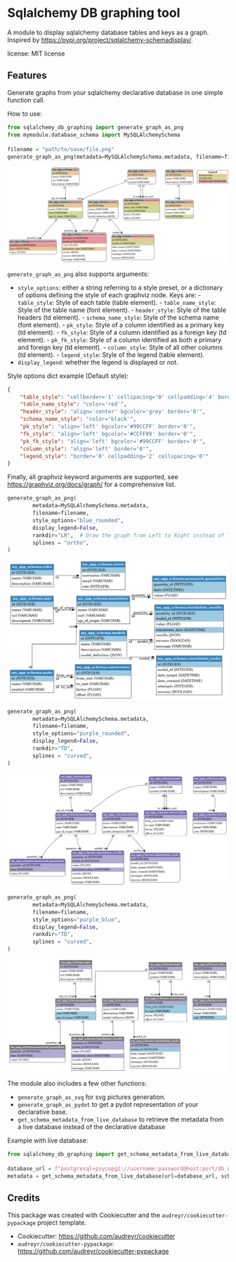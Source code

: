 # Sqlalchemy DB graphing tool

A module to display sqlalchemy database tables and keys as a graph. Inspired by https://pypi.org/project/sqlalchemy-schemadisplay/.

license: MIT license

## Features

Generate graphs from your sqlalchemy declarative database in one simple function call.

How to use:
```python
from sqlalchemy_db_graphing import generate_graph_as_png
from mymodule.database_schema import MySQLAlchemySchema

filename = "path/to/save/file.png"
generate_graph_as_png(metadata=MySQLAlchemySchema.metadata, filename=filename)
```
![Database Graph](https://raw.githubusercontent.com/erwann-met/sqlalchemy-db-graphing/refs/heads/main/diagrams/default.png)

`generate_graph_as_png` also supports arguments:
- `style_options`: either a string referring to a style preset, or a dictionary of options defining the style of each graphviz node. Keys are:
        - `table_style`: Style of each table (table element).
        - `table_name_style`: Style of the table name (font element).
        - `header_style`: Style of the table headers (td element).
        - `schema_name_style`: Style of the schema name (font element).
        - `pk_style`: Style of a column identified as a primary key (td element).
        - `fk_style`: Style of a column identified as a foreign key (td element).
        - `pk_fk_style`: Style of a column identified as both a primary and foreign key (td element).
        - `column_style`: Style of all other columns (td element).
        - `legend_style`: Style of the legend (table element).
- `display_legend`: whether the legend is displayed or not.

Style options dict example (Default style):
```json
{
    "table_style": "cellborder='1' cellspacing='0' cellpadding='4' border='1' style='rounded'",
    "table_name_style": "color='red'",
    "header_style": "align='center' bgcolor='grey' border='0'",
    "schema_name_style": "color='black'",
    "pk_style": "align='left' bgcolor='#99CCFF' border='0'",
    "fk_style": "align='left' bgcolor='#CCFF99' border='0'",
    "pk_fk_style": "align='left' bgcolor='#99CCFF' border='0'",
    "column_style": "align='left' border='0'",
    "legend_style": "border='0' cellpadding='2' cellspacing='0'"
}
```

Finally, all graphviz keyword arguments are supported, see https://graphviz.org/docs/graph/ for a comprehensive list.

```python
generate_graph_as_png(
        metadata=MySQLAlchemySchema.metadata,
        filename=filename,
        style_options="blue_rounded",
        display_legend=False,
        rankdir="LR",  # Draw the graph from Left to Right instead of Top Down.
        splines = "ortho",
)
```
![Database Graph](https://raw.githubusercontent.com/erwann-met/sqlalchemy-db-graphing/refs/heads/main/diagrams/blue.png)

```python
generate_graph_as_png(
        metadata=MySQLAlchemySchema.metadata,
        filename=filename,
        style_options="purple_rounded",
        display_legend=False,
        rankdir="TD",
        splines = "curved",
)
```
![Database Graph](https://raw.githubusercontent.com/erwann-met/sqlalchemy-db-graphing/refs/heads/main/diagrams/purple_rounded.png)

```python
generate_graph_as_png(
        metadata=MySQLAlchemySchema.metadata,
        filename=filename,
        style_options="purple_blue",
        display_legend=False,
        rankdir="TD",
        splines = "curved",
)
```
![Database Graph](https://raw.githubusercontent.com/erwann-met/sqlalchemy-db-graphing/refs/heads/main/diagrams/purple_blue.png)

The module also includes a few other functions:
- `generate_graph_as_svg` for svg pictures generation.
- `generate_graph_as_pydot` to get a pydot representation of your declarative base.
- `get_schema_metadata_from_live_database` to retrieve the metadata from a live database instead of the declarative database

Example with live database:
```python
from sqlalchemy_db_graphing import get_schema_metadata_from_live_database

database_url = f"postgresql+psycopg2://username:password@host:port/db_name"
metadata = get_schema_metadata_from_live_database(url=database_url, schema="my_app_schema")
```

## Credits

This package was created with Cookiecutter and the `audreyr/cookiecutter-pypackage` project template.

- Cookiecutter: https://github.com/audreyr/cookiecutter
- `audreyr/cookiecutter-pypackage`: https://github.com/audreyr/cookiecutter-pypackage
